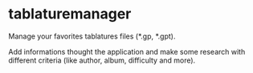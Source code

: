 # tablaturemanager
Manage your favorites tablatures files (*.gp, *.gpt).

Add informations thought the application and make some research with different criteria (like author, album, difficulty and more).
